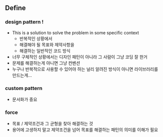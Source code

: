 ## Define
### design pattern !
- This is a solution to solve the problem in some specific context
  - 반복적인 상황에서
  - 해결해야 될 목표와 제약사항을 
  - 해결하는 일반적인 코드 방식
- 너무 구체적인 상황에서는 디자인 패턴이 아니라 그 사람이 그냥 코딩 잘 한거
- 문제를 해결하는게 아니면 그냥 컨벤션
- 누구나 반복적으로 사용할 수 있어야 하는 널리 알려진 방식이 아니면 라이브러리를 만드는게...

### custom pattern
- 문서화가 중요

### force
- 목표 / 제약조건과 그 균형을 찾아 해결하는 것
- 용어에 고생하지 말고 제약조건을 넘어 목표를 해결하는 패턴의 의미를 이해가 필요
